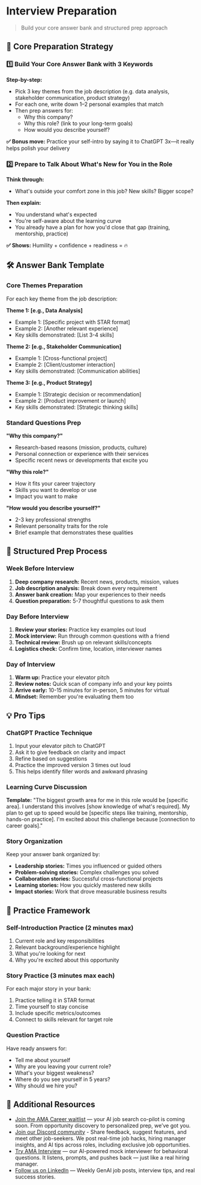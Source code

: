 # Interview Preparation

> Build your core answer bank and structured prep approach

## 🚀 Core Preparation Strategy

### 1️⃣ Build Your Core Answer Bank with 3 Keywords

**Step-by-step:**
- Pick 3 key themes from the job description (e.g. data analysis, stakeholder communication, product strategy)
- For each one, write down 1–2 personal examples that match
- Then prep answers for:
  - Why this company?
  - Why this role? (link to your long-term goals)
  - How would you describe yourself?

**✅ Bonus move:** Practice your self-intro by saying it to ChatGPT 3x—it really helps polish your delivery

### 2️⃣ Prepare to Talk About What's New for You in the Role

**Think through:**
- What's outside your comfort zone in this job? New skills? Bigger scope?

**Then explain:**
- You understand what's expected
- You're self-aware about the learning curve
- You already have a plan for how you'd close that gap (training, mentorship, practice)

**✅ Shows:** Humility + confidence + readiness = 🔥

## 🛠 Answer Bank Template

### Core Themes Preparation
For each key theme from the job description:

**Theme 1: [e.g., Data Analysis]**
- Example 1: [Specific project with STAR format]
- Example 2: [Another relevant experience]
- Key skills demonstrated: [List 3-4 skills]

**Theme 2: [e.g., Stakeholder Communication]**
- Example 1: [Cross-functional project]
- Example 2: [Client/customer interaction]
- Key skills demonstrated: [Communication abilities]

**Theme 3: [e.g., Product Strategy]**
- Example 1: [Strategic decision or recommendation]
- Example 2: [Product improvement or launch]
- Key skills demonstrated: [Strategic thinking skills]

### Standard Questions Prep
**"Why this company?"**
- Research-based reasons (mission, products, culture)
- Personal connection or experience with their services
- Specific recent news or developments that excite you

**"Why this role?"**
- How it fits your career trajectory
- Skills you want to develop or use
- Impact you want to make

**"How would you describe yourself?"**
- 2-3 key professional strengths
- Relevant personality traits for the role
- Brief example that demonstrates these qualities

## 🎯 Structured Prep Process

### Week Before Interview
1. **Deep company research:** Recent news, products, mission, values
2. **Job description analysis:** Break down every requirement
3. **Answer bank creation:** Map your experiences to their needs
4. **Question preparation:** 5-7 thoughtful questions to ask them

### Day Before Interview
1. **Review your stories:** Practice key examples out loud
2. **Mock interview:** Run through common questions with a friend
3. **Technical review:** Brush up on relevant skills/concepts
4. **Logistics check:** Confirm time, location, interviewer names

### Day of Interview
1. **Warm up:** Practice your elevator pitch
2. **Review notes:** Quick scan of company info and your key points
3. **Arrive early:** 10-15 minutes for in-person, 5 minutes for virtual
4. **Mindset:** Remember you're evaluating them too

## 💡 Pro Tips

### ChatGPT Practice Technique
1. Input your elevator pitch to ChatGPT
2. Ask it to give feedback on clarity and impact
3. Refine based on suggestions
4. Practice the improved version 3 times out loud
5. This helps identify filler words and awkward phrasing

### Learning Curve Discussion
**Template:**
"The biggest growth area for me in this role would be [specific area]. I understand this involves [show knowledge of what's required]. My plan to get up to speed would be [specific steps like training, mentorship, hands-on practice]. I'm excited about this challenge because [connection to career goals]."

### Story Organization
Keep your answer bank organized by:
- **Leadership stories:** Times you influenced or guided others
- **Problem-solving stories:** Complex challenges you solved
- **Collaboration stories:** Successful cross-functional projects
- **Learning stories:** How you quickly mastered new skills
- **Impact stories:** Work that drove measurable business results

## 🎪 Practice Framework

### Self-Introduction Practice (2 minutes max)
1. Current role and key responsibilities
2. Relevant background/experience highlight
3. What you're looking for next
4. Why you're excited about this opportunity

### Story Practice (3 minutes max each)
For each major story in your bank:
1. Practice telling it in STAR format
2. Time yourself to stay concise
3. Include specific metrics/outcomes
4. Connect to skills relevant for target role

### Question Practice
Have ready answers for:
- Tell me about yourself
- Why are you leaving your current role?
- What's your biggest weakness?
- Where do you see yourself in 5 years?
- Why should we hire you?

## 🔗 Additional Resources

- [Join the AMA Career waitlist](https://amacareer.ai/) — your AI job search co-pilot is coming soon. From opportunity discovery to personalized prep, we’ve got you.
- [Join our Discord community](https://discord.gg/b48Cy828eN) - Share feedback, suggest features, and meet other job-seekers. We post real-time job hacks, hiring manager insights, and AI tips across roles, including exclusive job opportunities.
- [Try AMA Interview](https://www.amainterview.ai) — our AI-powered mock interviewer for behavioral questions. It listens, prompts, and pushes back — just like a real hiring manager.
- [Follow us on LinkedIn](https://www.linkedin.com/company/ama-career/) — Weekly GenAI job posts, interview tips, and real success stories.